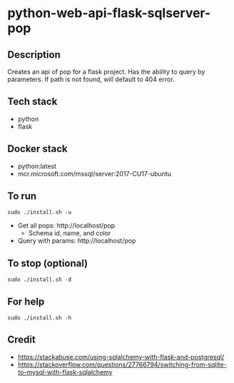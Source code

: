 # python-web-api-flask-sqlserver-pop

## Description
Creates an api of pop for a flask project.
Has the ability to query by parameters.
If path is not found, will default to 404 error.

## Tech stack
- python
- flask

## Docker stack
- python:latest
- mcr.microsoft.com/mssql/server:2017-CU17-ubuntu

## To run
`sudo ./install.sh -u`
- Get all pops: http://localhost/pop
  - Schema id, name, and color
- Query with params: http://localhost/pop <id>

## To stop (optional)
`sudo ./install.sh -d`

## For help
`sudo ./install.sh -h`

## Credit
- https://stackabuse.com/using-sqlalchemy-with-flask-and-postgresql/
- https://stackoverflow.com/questions/27766794/switching-from-sqlite-to-mysql-with-flask-sqlalchemy
